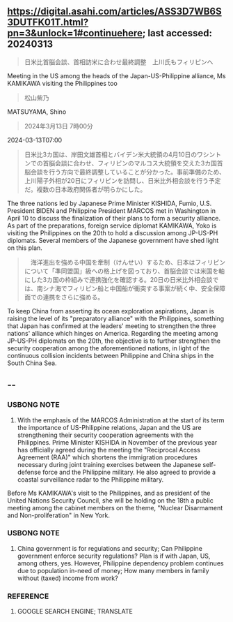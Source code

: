 ## https://digital.asahi.com/articles/ASS3D7WB6S3DUTFK01T.html?pn=3&unlock=1#continuehere; last accessed: 20240313

> 日米比首脳会談、首相訪米に合わせ最終調整　上川氏もフィリピンへ

Meeting in the US among the heads of the Japan-US-Philippine alliance, Ms KAMIKAWA visiting the Philippines too

> 松山紫乃

MATSUYAMA, Shino

> 2024年3月13日 7時00分

2024-03-13T07:00

> 日米比3カ国は、岸田文雄首相とバイデン米大統領の4月10日のワシントンでの首脳会談に合わせ、フィリピンのマルコス大統領を交えた3カ国首脳会談を行う方向で最終調整していることが分かった。事前準備のため、上川陽子外相が20日にフィリピンを訪問し、日米比外相会談を行う予定だ。複数の日本政府関係者が明らかにした。

The three nations led by Japanese Prime Minister KISHIDA, Fumio, U.S. President BIDEN and Philippine President MARCOS met in Washington in April 10 to discuss the finalization of their plans to form a security alliance. As part of the preparations, foreign service diplomat KAMIKAWA, Yoko is visiting the Philippines on the 20th to hold a discussion among JP-US-PH diplomats. Several members of the Japanese government have shed light on this plan.

>　海洋進出を強める中国を牽制（けんせい）するため、日本はフィリピンについて「準同盟国」級への格上げを図っており、首脳会談では米国を軸にした3カ国の枠組みで連携強化を確認する。20日の日米比外相会談では、南シナ海でフィリピン船と中国船が衝突する事案が続く中、安全保障面での連携をさらに強める。

To keep China from asserting its ocean exploration aspirations, Japan is raising the level of its "preparatory alliance" with the Philippines, something that Japan has confirmed at the leaders' meeting to strengthen the three nations' alliance which hinges on America. Regarding the meeting among JP-US-PH diplomats on the 20th, the objective is to further strengthen the security cooperation among the aforementioned nations, in light of the continuous collision incidents between Philippine and China ships in the South China Sea.

## --

### USBONG NOTE

1) With the emphasis of the MARCOS Administration at the start of its term the importance of US-Philippine relations, Japan and the US are strengthening their security cooperation agreements with the Philippines. Prime Minister KISHIDA in November of the previous year has officially agreed during the meeting the "Reciprocal Access Agreement (RAA)" which shortens the immigration procedures necessary during joint training exercises between the Japanese self-defense force and the Philippine military. He also agreed to provide a coastal surveillance radar to the Philippine military.


Before Ms KAMIKAWA's visit to the Philippines, and as president of the United Nations Security Council, she will be holding on the 18th a public meeting among the cabinet members on the theme, "Nuclear Disarmament and Non-proliferation" in New York. 

### USBONG NOTE

1) China government is for regulations and security; Can Philippine government enforce security regulations? Plan is if with Japan, US, among others, yes. However, Philippine dependency problem continues due to population in-need of money; How many members in family without (taxed) income from work?


### REFERENCE

1) GOOGLE SEARCH ENGINE; TRANSLATE